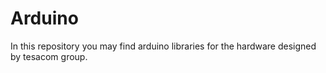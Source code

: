 # Arduino

In this repository you may find arduino libraries for the hardware designed by tesacom group. 
